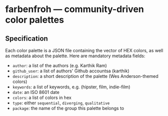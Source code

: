 # farbenfroh — community-driven color palettes

## Specification

Each color palette is a JSON file containing the vector of HEX colors, as well
as metadata about the palette. Here are mandatory metadata fields:

 - `author`: a list of the authors (e.g. Karthik Ram)
 - `github_user`: a list of authors' Github accountsa (karthik)
 - `description`: a short description of the palette (Wes Anderson-themed colors)
 - `keywords`: a list of keywords, e.g. (hipster, film, indie-film)
 - `date`: an ISO 8601 date
 - `colors`: a list of colors in hex
 - `type`: either `sequential`, `diverging`, `qualitative` 
 - `package`: the name of the group this palette belongs to






